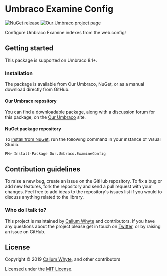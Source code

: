 # Umbraco Examine Config

[![NuGet release](https://img.shields.io/nuget/v/Our.Umbraco.ExamineConfig.svg)](https://www.nuget.org/packages/Our.Umbraco.ExamineConfig/)
[![Our Umbraco project page](https://img.shields.io/badge/our-umbraco-orange.svg)](https://our.umbraco.com/projects/developer-tools/examine-config/)

Configure Umbraco Examine indexes from the web.config!

## Getting started

This package is supported on Umbraco 8.1+.

### Installation

The package is available from Our Umbraco, NuGet, or as a manual download directly from GitHub.

#### Our Umbraco repository

You can find a downloadable package, along with a discussion forum for this package, on the [Our Umbraco](https://our.umbraco.com/projects/developer-tools/examine-config/) site.

#### NuGet package repository

To [install from NuGet](https://www.nuget.org/packages/Our.Umbraco.ExamineConfig/), run the following command in your instance of Visual Studio.

    PM> Install-Package Our.Umbraco.ExamineConfig

## Contribution guidelines

To raise a new bug, create an issue on the GitHub repository. To fix a bug or add new features, fork the repository and send a pull request with your changes. Feel free to add ideas to the repository's issues list if you would to discuss anything related to the library.

### Who do I talk to?

This project is maintained by [Callum Whyte](https://callumwhyte.com/) and contributors. If you have any questions about the project please get in touch on [Twitter](https://twitter.com/callumbwhyte), or by raising an issue on GitHub.

## License

Copyright &copy; 2019 [Callum Whyte](https://callumwhyte.com/), and other contributors

Licensed under the [MIT License](LICENSE.md).